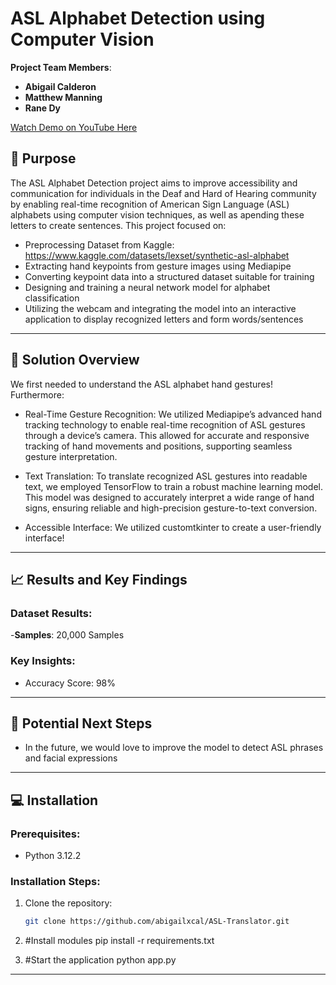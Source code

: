 # ASL Alphabet Detection using Computer Vision

**Project Team Members**: 
- **Abigail Calderon**
- **Matthew Manning**
- **Rane Dy**

[Watch Demo on YouTube Here](https://youtube.com/shorts/XmJruW_QsFw?feature=share)

## 📖 Purpose  

The ASL Alphabet Detection project aims to improve accessibility and communication for individuals in the Deaf and Hard of Hearing community by enabling real-time recognition of American Sign Language (ASL) alphabets using computer vision techniques, as well as apending these letters to create sentences.
This project focused on:  
- Preprocessing Dataset from Kaggle: https://www.kaggle.com/datasets/lexset/synthetic-asl-alphabet
- Extracting hand keypoints from gesture images using Mediapipe
- Converting keypoint data into a structured dataset suitable for training
- Designing and training a neural network model for alphabet classification
- Utilizing the webcam and integrating the model into an interactive application to display recognized letters and form words/sentences
 
---
## 🔨 Solution Overview 
We first needed to understand the ASL alphabet hand gestures! Furthermore:
- Real-Time Gesture Recognition: We utilized Mediapipe’s advanced hand tracking technology to enable real-time recognition of ASL gestures through a device’s camera. This allowed for accurate and responsive tracking of hand movements and positions, supporting seamless gesture interpretation. 

- Text Translation: To translate recognized ASL gestures into readable text, we employed TensorFlow to train a robust machine learning model. This model was designed to accurately interpret a wide range of hand signs, ensuring reliable and high-precision gesture-to-text conversion. 

- Accessible Interface: We utilized customtkinter to create a user-friendly interface!
---

## 📈 Results and Key Findings  

### Dataset Results:
-**Samples**: 20,000 Samples

### Key Insights:  
- Accuracy Score: 98%
---

## 🚀 Potential Next Steps  

- In the future, we would love to improve the model to detect ASL phrases and facial expressions

---

## 💻 Installation  

### Prerequisites:  
- Python 3.12.2 

### Installation Steps:  
1. Clone the repository:  
   ```bash  
   git clone https://github.com/abigailxcal/ASL-Translator.git
2. #Install modules
pip install -r requirements.txt

3. #Start the application
python app.py
  
---

 
